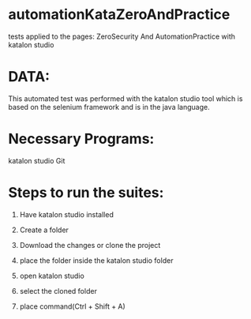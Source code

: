 # automationKataZeroAndPractice
tests applied to the pages: ZeroSecurity And AutomationPractice with katalon studio

# DATA:
This automated test was performed with the katalon studio tool which is based on the selenium framework and is in the java language.

# Necessary Programs:
katalon studio
Git

# Steps to run the suites:
1. Have katalon studio installed

2. Create a folder

3. Download the changes or clone the project

4. place the folder inside the katalon studio folder

5. open katalon studio

6. select the cloned folder

7. place command(Ctrl + Shift + A) 
